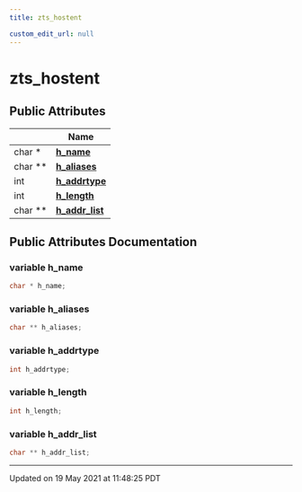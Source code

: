 ```yaml
---
title: zts_hostent

custom_edit_url: null
---
```


# zts_hostent



## Public Attributes

|                | Name           |
| -------------- | -------------- |
| char * | **[h_name](/autogen/libzt/classes/structzts__hostent.md#variable-h_name)**  |
| char ** | **[h_aliases](/autogen/libzt/classes/structzts__hostent.md#variable-h_aliases)**  |
| int | **[h_addrtype](/autogen/libzt/classes/structzts__hostent.md#variable-h_addrtype)**  |
| int | **[h_length](/autogen/libzt/classes/structzts__hostent.md#variable-h_length)**  |
| char ** | **[h_addr_list](/autogen/libzt/classes/structzts__hostent.md#variable-h_addr_list)**  |

## Public Attributes Documentation

### variable h_name

```cpp
char * h_name;
```


### variable h_aliases

```cpp
char ** h_aliases;
```


### variable h_addrtype

```cpp
int h_addrtype;
```


### variable h_length

```cpp
int h_length;
```


### variable h_addr_list

```cpp
char ** h_addr_list;
```


-------------------------------

Updated on 19 May 2021 at 11:48:25 PDT